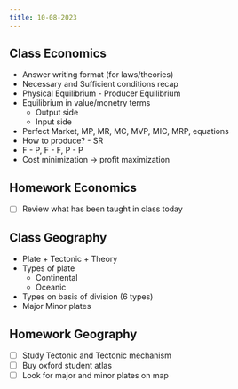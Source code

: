 ```yaml
---
title: 10-08-2023
---
```


## Class Economics
- Answer writing format (for laws/theories)
- Necessary and Sufficient conditions recap
- Physical Equilibrium - Producer Equilibrium
- Equilibrium in value/monetry terms
	- Output side 
	- Input side
- Perfect Market, MP, MR, MC, MVP, MIC, MRP, equations
- How to produce? - SR
- F - P, F - F, P - P
- Cost minimization -> profit maximization

## Homework Economics
- [ ] Review what has been taught in class today


## Class Geography
- Plate + Tectonic + Theory
- Types of plate
	- Continental
	- Oceanic
- Types on basis of division (6 types)
- Major Minor plates


## Homework Geography
- [ ]  Study Tectonic and Tectonic mechanism
- [ ] Buy oxford student atlas
- [ ] Look for major and minor plates on map
